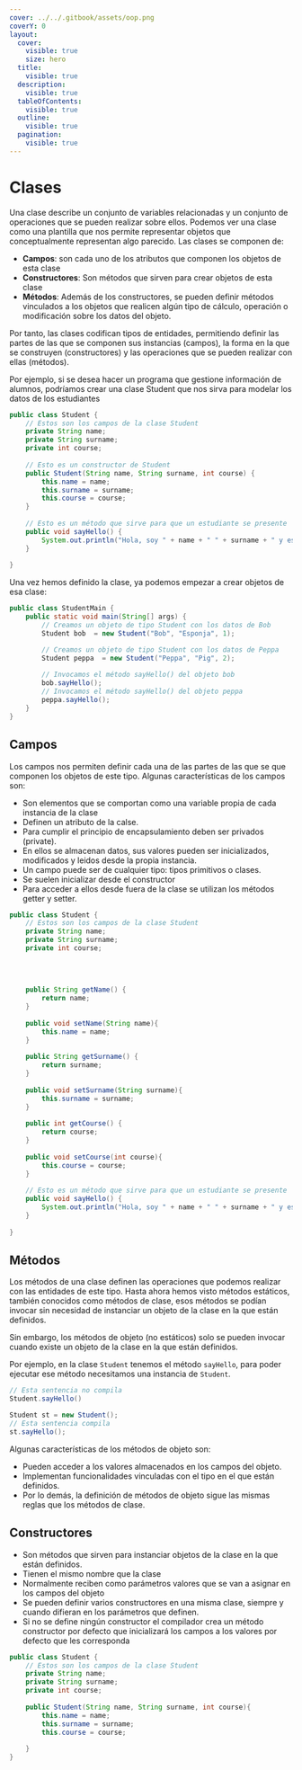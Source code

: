 ```yaml
---
cover: ../../.gitbook/assets/oop.png
coverY: 0
layout:
  cover:
    visible: true
    size: hero
  title:
    visible: true
  description:
    visible: true
  tableOfContents:
    visible: true
  outline:
    visible: true
  pagination:
    visible: true
---
```


# Clases

Una clase describe un conjunto de variables relacionadas y un conjunto de operaciones que se pueden realizar sobre ellos. Podemos ver una clase como una plantilla que nos permite representar objetos que conceptualmente representan algo parecido. Las clases se componen de:

* **Campos**: son cada uno de los atributos que componen los objetos de esta clase&#x20;
* **Constructores**: Son métodos que sirven para crear objetos de esta clase
* **Métodos**: Además de los constructores, se pueden definir métodos vinculados a los objetos que realicen algún tipo de cálculo, operación o modificación sobre los datos del objeto.

Por tanto, las clases codifican tipos de entidades, permitiendo definir las partes de las que se componen sus instancias (campos), la forma en la que se construyen (constructores) y las operaciones que se pueden realizar con ellas (métodos).

Por ejemplo, si se desea hacer un programa que gestione información de alumnos, podríamos crear una clase Student que nos sirva para modelar los datos de los estudiantes

```java
public class Student {
    // Estos son los campos de la clase Student
    private String name;
    private String surname;
    private int course;
    
    // Esto es un constructor de Student
    public Student(String name, String surname, int course) {
        this.name = name;
        this.surname = surname;
        this.course = course;        
    }
    
    // Esto es un método que sirve para que un estudiante se presente
    public void sayHello() {
        System.out.println("Hola, soy " + name + " " + surname + " y estoy en el curso " + course);
    }
    
}
```

Una vez hemos definido la clase, ya podemos empezar a crear objetos de esa clase:

```java
public class StudentMain {
    public static void main(String[] args) {
        // Creamos un objeto de tipo Student con los datos de Bob
        Student bob  = new Student("Bob", "Esponja", 1);

        // Creamos un objeto de tipo Student con los datos de Peppa                
        Student peppa  = new Student("Peppa", "Pig", 2);
        
        // Invocamos el método sayHello() del objeto bob
        bob.sayHello();
        // Invocamos el método sayHello() del objeto peppa
        peppa.sayHello();
    }
}
```

## Campos

Los campos nos permiten definir cada una de las partes de las que se que componen los objetos de este tipo. Algunas características de los campos son:

* Son elementos que se comportan como una variable propia de cada instancia de la clase&#x20;
* Definen un atributo de la calse.
* Para cumplir el principio de encapsulamiento deben ser privados (private).
* En ellos se almacenan datos, sus valores pueden ser inicializados, modificados y leidos desde la propia instancia.&#x20;
* Un campo puede ser de cualquier tipo: tipos primitivos o clases.&#x20;
* Se suelen inicializar desde el constructor
* Para acceder a ellos desde fuera de la clase se utilizan los métodos getter y setter.



```java
public class Student {
    // Estos son los campos de la clase Student
    private String name;
    private String surname;
    private int course;
    
    
   
    
    public String getName() {
        return name;
    }
    
    public void setName(String name){
        this.name = name;
    }
    
    public String getSurname() {
        return surname;
    }
    
    public void setSurname(String surname){
        this.surname = surname;
    }
    
    public int getCourse() {
        return course;
    }
    
    public void setCourse(int course){
        this.course = course;
    }
    
    // Esto es un método que sirve para que un estudiante se presente
    public void sayHello() {
        System.out.println("Hola, soy " + name + " " + surname + " y estoy en el curso " + course);
    }
    
}
```

## Métodos

Los métodos de una clase definen las operaciones que podemos realizar con las entidades de este tipo. Hasta ahora hemos visto métodos estáticos, también conocidos como métodos de clase, esos métodos se podían invocar sin necesidad de instanciar un objeto de la clase en la que están definidos.

Sin embargo, los métodos de objeto (no estáticos) solo se pueden invocar cuando existe un objeto de la clase en la que están definidos.&#x20;

Por ejemplo, en la clase `Student` tenemos el método `sayHello`, para poder ejecutar ese método necesitamos una instancia de `Student`.



```java
// Esta sentencia no compila
Student.sayHello()

Student st = new Student();
// Esta sentencia compila
st.sayHello();
```

Algunas características de los métodos de objeto son:

* Pueden acceder a los valores almacenados en los campos del objeto.
* Implementan funcionalidades vinculadas con el tipo en el que están definidos.
* Por lo demás, la definición de métodos de objeto sigue las mismas reglas que los métodos de clase.

## Constructores

* Son métodos que sirven para instanciar objetos de la clase en la que están definidos.
* Tienen el mismo nombre que la clase
* Normalmente reciben como parámetros valores que se van a asignar en los campos del objeto
* Se pueden definir varios constructores en una misma clase, siempre y cuando difieran en los parámetros que definen.
* Si no se define ningún constructor el compilador crea un método constructor por defecto que inicializará los campos a los valores por defecto que les corresponda

```java
public class Student {
    // Estos son los campos de la clase Student
    private String name;
    private String surname;
    private int course;
    
    public Student(String name, String surname, int course){
        this.name = name;
        this.surname = surname;
        this.course = course;
    
    }    
}
```
